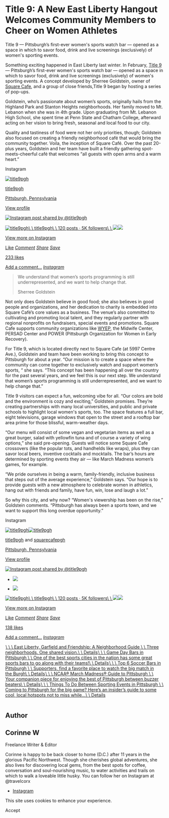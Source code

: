 # Title 9: A New East Liberty Hangout Welcomes Community Members to Cheer on Women Athletes

Title 9 — Pittsburgh’s first-ever women's sports watch bar — opened as a space in which to savor food, drink and live screenings (exclusively) of women's sporting events.

Something exciting happened in East Liberty last winter. In February, [Title 9](https://www.instagram.com/title9pgh/) — Pittsburgh’s first-ever women's sports watch bar — opened as a space in which to savor food, drink and live screenings (exclusively) of women's sporting events. A concept developed by Sherree Goldstein, owner of [Square Cafe](https://square-cafe.com/), and a group of close friends,Title 9 began by hosting a series of pop-ups.

Goldstein, who’s passionate about women’s sports, originally hails from the Highland Park and Stanton Heights neighborhoods. Her family moved to Mt. Lebanon when she was in 4th grade. Upon graduating from Mt. Lebanon High School, she spent time at Penn State and Chatham College, afterward acting on her vision to bring fresh, seasonal and local food to our city.

Quality and tastiness of food were not her only priorities, though; Goldstein also focused on creating a friendly neighborhood café that would bring the community together. Voila, the inception of Square Café. Over the past 20-plus years, Goldstein and her team have built a friendly gathering spot-meets-cheerful café that welcomes “all guests with open arms and a warm heart.”

Instagram

[![title9pgh](https://scontent.cdninstagram.com/v/t51.2885-19/469305221_7951938721575920_6516992483483824113_n.jpg?stp=dst-jpg_s150x150_tt6&efg=eyJ2ZW5jb2RlX3RhZyI6InByb2ZpbGVfcGljLmRqYW5nby4xMDgwLmMyIn0&_nc_ht=scontent.cdninstagram.com&_nc_cat=108&_nc_oc=Q6cZ2QHPYGSW28705BhgRd6lPcTuPR4Yj0UOhuHAeJnsBZJoIalvbJE2Be63181lHz_e4bA&_nc_ohc=CHTVpF5bC3UQ7kNvwE8kACx&_nc_gid=_1l9-kNG0cDhwhAhdsExjg&edm=APs17CUBAAAA&ccb=7-5&oh=00_Affo6V1JbBdI4zJc3Lg3mZVV47_pE9o8JHIJ3PG-HH6vlA&oe=68EAF758&_nc_sid=10d13b)](https://www.instagram.com/title9pgh/?utm_source=ig_embed&ig_rid=d3ed7ef0-1f15-48a8-b0b5-9c1cab9f1037)

[title9pgh](https://www.instagram.com/title9pgh/?utm_source=ig_embed&ig_rid=d3ed7ef0-1f15-48a8-b0b5-9c1cab9f1037)

[Pittsburgh, Pennsylvania](https://www.instagram.com/explore/locations/213470852/pittsburgh-pennsylvania/?utm_source=ig_embed&ig_rid=d3ed7ef0-1f15-48a8-b0b5-9c1cab9f1037)

[View profile](https://www.instagram.com/title9pgh/?utm_source=ig_embed&ig_rid=d3ed7ef0-1f15-48a8-b0b5-9c1cab9f1037)

[![Instagram post shared by @title9pgh](https://scontent.cdninstagram.com/v/t51.2885-15/487238957_17874306780305167_364969895763390536_n.jpg?stp=dst-jpg_e35_s1080x1080_sh0.08_tt6&_nc_ht=scontent.cdninstagram.com&_nc_cat=107&_nc_oc=Q6cZ2QHPYGSW28705BhgRd6lPcTuPR4Yj0UOhuHAeJnsBZJoIalvbJE2Be63181lHz_e4bA&_nc_ohc=ftRuTUqztf8Q7kNvwFjrVeD&_nc_gid=_1l9-kNG0cDhwhAhdsExjg&edm=APs17CUBAAAA&ccb=7-5&oh=00_AfcB_cdLW66eMqnVSrXjkaCsY1x1h6XhCtSf-8SQy3JzUg&oe=68EB0528&_nc_sid=10d13b)](https://www.instagram.com/p/DH08ws5RZmy/?utm_source=ig_embed&ig_rid=d3ed7ef0-1f15-48a8-b0b5-9c1cab9f1037)

[![title9pgh](https://scontent.cdninstagram.com/v/t51.2885-19/469305221_7951938721575920_6516992483483824113_n.jpg?stp=dst-jpg_s150x150_tt6&efg=eyJ2ZW5jb2RlX3RhZyI6InByb2ZpbGVfcGljLmRqYW5nby4xMDgwLmMyIn0&_nc_ht=scontent.cdninstagram.com&_nc_cat=108&_nc_oc=Q6cZ2QHPYGSW28705BhgRd6lPcTuPR4Yj0UOhuHAeJnsBZJoIalvbJE2Be63181lHz_e4bA&_nc_ohc=CHTVpF5bC3UQ7kNvwE8kACx&_nc_gid=_1l9-kNG0cDhwhAhdsExjg&edm=APs17CUBAAAA&ccb=7-5&oh=00_Affo6V1JbBdI4zJc3Lg3mZVV47_pE9o8JHIJ3PG-HH6vlA&oe=68EAF758&_nc_sid=10d13b)\\
\\
title9pgh\\
\\
120 posts · 5K followers\\
\\
![](https://scontent.cdninstagram.com/v/t51.2885-15/557827121_17896359393305167_2934613876014469646_n.jpg?stp=c0.135.1080.1080a_dst-jpg_e35_s240x240_tt6&efg=eyJ2ZW5jb2RlX3RhZyI6ImltYWdlX3VybGdlbi4xMDgweDEzNTAuc2RyLmY4Mjc4Ny5kZWZhdWx0X2ltYWdlLmMyIn0&_nc_ht=scontent.cdninstagram.com&_nc_cat=107&_nc_oc=Q6cZ2QHPYGSW28705BhgRd6lPcTuPR4Yj0UOhuHAeJnsBZJoIalvbJE2Be63181lHz_e4bA&_nc_ohc=6D19tmH1PQ8Q7kNvwE8tFq7&_nc_gid=_1l9-kNG0cDhwhAhdsExjg&edm=APs17CUBAAAA&ccb=7-5&oh=00_AfcOQC6qzXco112PczOqYM93YBvBXYRVtY8z7qZu1mcw3g&oe=68EB1773&_nc_sid=10d13b)![](https://scontent.cdninstagram.com/v/t51.2885-15/541444814_17893333731305167_1237705162852860232_n.jpg?stp=c0.168.1350.1350a_dst-jpg_e35_s240x240_tt6&efg=eyJ2ZW5jb2RlX3RhZyI6ImltYWdlX3VybGdlbi4xMzUweDE2ODcuc2RyLmY4Mjc4Ny5kZWZhdWx0X2ltYWdlLmMyIn0&_nc_ht=scontent.cdninstagram.com&_nc_cat=107&_nc_oc=Q6cZ2QHPYGSW28705BhgRd6lPcTuPR4Yj0UOhuHAeJnsBZJoIalvbJE2Be63181lHz_e4bA&_nc_ohc=UD27lF0TdlQQ7kNvwHLK6Zl&_nc_gid=_1l9-kNG0cDhwhAhdsExjg&edm=APs17CUBAAAA&ccb=7-5&oh=00_AfddnOVXi3wf42y7h44FqN7jspt8O0fnZUf0YtTuyByYAg&oe=68EAF66E&_nc_sid=10d13b)](https://www.instagram.com/title9pgh/?utm_source=ig_embed&ig_rid=d3ed7ef0-1f15-48a8-b0b5-9c1cab9f1037)

[View more on Instagram](https://www.instagram.com/title9pgh/?utm_source=ig_embed&ig_rid=d3ed7ef0-1f15-48a8-b0b5-9c1cab9f1037)

[Like](https://www.instagram.com/p/DH08ws5RZmy/?utm_source=ig_embed&ig_rid=d3ed7ef0-1f15-48a8-b0b5-9c1cab9f1037) [_Comment_](https://www.instagram.com/p/DH08ws5RZmy/?utm_source=ig_embed&ig_rid=d3ed7ef0-1f15-48a8-b0b5-9c1cab9f1037) [_Share_](https://www.instagram.com/p/DH08ws5RZmy/?utm_source=ig_embed&ig_rid=d3ed7ef0-1f15-48a8-b0b5-9c1cab9f1037) [_Save_](https://www.instagram.com/p/DH08ws5RZmy/?utm_source=ig_embed&ig_rid=d3ed7ef0-1f15-48a8-b0b5-9c1cab9f1037)

[233 likes](https://www.instagram.com/p/DH08ws5RZmy/?utm_source=ig_embed&ig_rid=d3ed7ef0-1f15-48a8-b0b5-9c1cab9f1037)

[Add a comment...](https://www.instagram.com/p/DH08ws5RZmy/?utm_source=ig_embed&ig_rid=d3ed7ef0-1f15-48a8-b0b5-9c1cab9f1037) [_Instagram_](https://www.instagram.com/p/DH08ws5RZmy/?utm_source=ig_embed&ig_rid=d3ed7ef0-1f15-48a8-b0b5-9c1cab9f1037)

> We understand that women’s sports programming is still underrepresented, and we want to help change that.
>
> Sherree Goldstein

Not only does Goldstein believe in good food; she also believes in good people and organizations, and her dedication to charity is embedded into Square Café’s core values as a business. The venue’s also committed to cultivating and promoting local talent, and they regularly partner with regional nonprofits on fundraisers, special events and promotions. Square Cafe supports community organizations like [WYEP](https://www.wyep.org/), the Midwife Center, PERSAD Center and POWER (Pittsburgh Organization for Women in Early Recovery).

For Title 9, which is located directly next to Square Cafe (at 5997 Centre Ave.), Goldstein and team have been working to bring this concept to Pittsburgh for about a year. “Our mission is to create a space where the community can come together to exclusively watch and support women’s sports, “ she says. “This concept has been happening all over the country for the past several years, and we feel this is our next step. We understand that women’s sports programming is still underrepresented, and we want to help change that.”

Title 9 visitors can expect a fun, welcoming vibe for all. “Our colors are bold and the environment is cozy and exciting,” Goldstein promises. They’re creating partnerships with many local universities, and public and private schools to highlight local women's sports, too. The space features a full bar, eight televisions, garage windows that open to the street and a rooftop bar area prime for those blissful, warm-weather days.

“Our menu will consist of some vegan and vegetarian items as well as a great burger, salad with yellowfin tuna and of course a variety of wing options,” she said pre-opening. Guests will notice some Square Cafe crossovers (like the popular tots, and handhelds like wraps), plus they can savor local beers, inventive cocktails and mocktails. The bar’s hours are determined by sporting events they air — like March Madness women’s games, for example.

“We pride ourselves in being a warm, family-friendly, inclusive business that steps out of the average experience,” Goldstein says. “Our hope is to provide guests with a new atmosphere to celebrate women in athletics, hang out with friends and family, have fun, win, lose and laugh a lot.”

So why this city, and why now? “Women's viewership has been on the rise,” Goldstein comments. “Pittsburgh has always been a sports town, and we want to support this long overdue opportunity.”

Instagram

[![title9pgh](https://scontent.cdninstagram.com/v/t51.2885-19/117625509_749921635839807_2935554984596009987_n.jpg?stp=dst-jpg_s150x150_tt6&efg=eyJ2ZW5jb2RlX3RhZyI6InByb2ZpbGVfcGljLmRqYW5nby4xMDgwLmMyIn0&_nc_ht=scontent.cdninstagram.com&_nc_cat=103&_nc_oc=Q6cZ2QFf7HKS5olW-GO4-UchtLO3MOcx2jqEXrwy-4oiBrHnyruIbkDRX_VtX8qJ9IbKBfY&_nc_ohc=uCxEdJP64YEQ7kNvwFZFIAb&_nc_gid=u_uSwF5d-_FZ0bHPEdlKZQ&edm=APs17CUBAAAA&ccb=7-5&oh=00_AfdKOTJh_ezp5jxcH-tVLddNYKBeIiWSSyvEg-na2yiOKw&oe=68EB230F&_nc_sid=10d13b)](https://www.instagram.com/squarecafepgh/?utm_source=ig_embed&ig_rid=22bd8157-8ac1-44ac-8df4-4ef2b2dae4a3)[![title9pgh](https://scontent.cdninstagram.com/v/t51.2885-19/469305221_7951938721575920_6516992483483824113_n.jpg?stp=dst-jpg_s150x150_tt6&efg=eyJ2ZW5jb2RlX3RhZyI6InByb2ZpbGVfcGljLmRqYW5nby4xMDgwLmMyIn0&_nc_ht=scontent.cdninstagram.com&_nc_cat=108&_nc_oc=Q6cZ2QFf7HKS5olW-GO4-UchtLO3MOcx2jqEXrwy-4oiBrHnyruIbkDRX_VtX8qJ9IbKBfY&_nc_ohc=CHTVpF5bC3UQ7kNvwE8kACx&_nc_gid=u_uSwF5d-_FZ0bHPEdlKZQ&edm=APs17CUBAAAA&ccb=7-5&oh=00_AfepjlggIgu4mBNGjdTR_v-O0JPKCgNLGiQaWYLENz0Ckg&oe=68EAF758&_nc_sid=10d13b)](https://www.instagram.com/title9pgh/?utm_source=ig_embed&ig_rid=22bd8157-8ac1-44ac-8df4-4ef2b2dae4a3)

[title9pgh](https://www.instagram.com/title9pgh/?utm_source=ig_embed&ig_rid=22bd8157-8ac1-44ac-8df4-4ef2b2dae4a3) and [squarecafepgh](https://www.instagram.com/squarecafepgh/?utm_source=ig_embed&ig_rid=22bd8157-8ac1-44ac-8df4-4ef2b2dae4a3)

[Pittsburgh, Pennsylvania](https://www.instagram.com/explore/locations/213470852/pittsburgh-pennsylvania/?utm_source=ig_embed&ig_rid=22bd8157-8ac1-44ac-8df4-4ef2b2dae4a3)

[View profile](https://www.instagram.com/title9pgh/?utm_source=ig_embed&ig_rid=22bd8157-8ac1-44ac-8df4-4ef2b2dae4a3)

[![Instagram post shared by @title9pgh](https://scontent.cdninstagram.com/v/t51.2885-15/486846501_17874067662305167_6447301464311953071_n.jpg?stp=dst-jpg_e35_p1080x1080_sh0.08_tt6&_nc_ht=scontent.cdninstagram.com&_nc_cat=107&_nc_oc=Q6cZ2QFf7HKS5olW-GO4-UchtLO3MOcx2jqEXrwy-4oiBrHnyruIbkDRX_VtX8qJ9IbKBfY&_nc_ohc=1h5OrnOblZEQ7kNvwE9-pBG&_nc_gid=u_uSwF5d-_FZ0bHPEdlKZQ&edm=APs17CUBAAAA&ccb=7-5&oh=00_AffiSeKaYS0iSlK6H8ACak1zZU8D0UEY_WrGJcigFthZ5Q&oe=68EB03B8&_nc_sid=10d13b)](https://www.instagram.com/p/DHwB9AXxb7A/?utm_source=ig_embed&ig_rid=22bd8157-8ac1-44ac-8df4-4ef2b2dae4a3)

- ![](https://scontent.cdninstagram.com/v/t51.2885-15/486846501_17874067662305167_6447301464311953071_n.jpg?stp=dst-jpg_e35_p1080x1080_sh0.08_tt6&_nc_ht=scontent.cdninstagram.com&_nc_cat=107&_nc_oc=Q6cZ2QFf7HKS5olW-GO4-UchtLO3MOcx2jqEXrwy-4oiBrHnyruIbkDRX_VtX8qJ9IbKBfY&_nc_ohc=1h5OrnOblZEQ7kNvwE9-pBG&_nc_gid=u_uSwF5d-_FZ0bHPEdlKZQ&edm=APs17CUBAAAA&ccb=7-5&oh=00_AffiSeKaYS0iSlK6H8ACak1zZU8D0UEY_WrGJcigFthZ5Q&oe=68EB03B8&_nc_sid=10d13b)

- ![](https://scontent.cdninstagram.com/v/t51.2885-15/487062912_17874067671305167_7949479588629521876_n.jpg?stp=dst-jpg_e35_p1080x1080_sh0.08_tt6&_nc_ht=scontent.cdninstagram.com&_nc_cat=107&_nc_oc=Q6cZ2QFf7HKS5olW-GO4-UchtLO3MOcx2jqEXrwy-4oiBrHnyruIbkDRX_VtX8qJ9IbKBfY&_nc_ohc=Tkc1CCLuucwQ7kNvwHnX6Vy&_nc_gid=u_uSwF5d-_FZ0bHPEdlKZQ&edm=APs17CUBAAAA&ccb=7-5&oh=00_Afdf7rvB7cbtIE71ahLDKslpSN8zs-gdu2PrjqWJaMS9xg&oe=68EB22CB&_nc_sid=10d13b)


[![title9pgh](https://scontent.cdninstagram.com/v/t51.2885-19/469305221_7951938721575920_6516992483483824113_n.jpg?stp=dst-jpg_s150x150_tt6&efg=eyJ2ZW5jb2RlX3RhZyI6InByb2ZpbGVfcGljLmRqYW5nby4xMDgwLmMyIn0&_nc_ht=scontent.cdninstagram.com&_nc_cat=108&_nc_oc=Q6cZ2QFf7HKS5olW-GO4-UchtLO3MOcx2jqEXrwy-4oiBrHnyruIbkDRX_VtX8qJ9IbKBfY&_nc_ohc=CHTVpF5bC3UQ7kNvwE8kACx&_nc_gid=u_uSwF5d-_FZ0bHPEdlKZQ&edm=APs17CUBAAAA&ccb=7-5&oh=00_AfepjlggIgu4mBNGjdTR_v-O0JPKCgNLGiQaWYLENz0Ckg&oe=68EAF758&_nc_sid=10d13b)\\
\\
title9pgh\\
\\
120 posts · 5K followers\\
\\
![](https://scontent.cdninstagram.com/v/t51.2885-15/557827121_17896359393305167_2934613876014469646_n.jpg?stp=c0.135.1080.1080a_dst-jpg_e35_s240x240_tt6&efg=eyJ2ZW5jb2RlX3RhZyI6ImltYWdlX3VybGdlbi4xMDgweDEzNTAuc2RyLmY4Mjc4Ny5kZWZhdWx0X2ltYWdlLmMyIn0&_nc_ht=scontent.cdninstagram.com&_nc_cat=107&_nc_oc=Q6cZ2QFf7HKS5olW-GO4-UchtLO3MOcx2jqEXrwy-4oiBrHnyruIbkDRX_VtX8qJ9IbKBfY&_nc_ohc=6D19tmH1PQ8Q7kNvwE8tFq7&_nc_gid=u_uSwF5d-_FZ0bHPEdlKZQ&edm=APs17CUBAAAA&ccb=7-5&oh=00_AfduqmNevxUiA8Lfx-_ODic4qi1cG1x4dU7VCYOpEfUCxQ&oe=68EB1773&_nc_sid=10d13b)![](https://scontent.cdninstagram.com/v/t51.2885-15/541444814_17893333731305167_1237705162852860232_n.jpg?stp=c0.168.1350.1350a_dst-jpg_e35_s240x240_tt6&efg=eyJ2ZW5jb2RlX3RhZyI6ImltYWdlX3VybGdlbi4xMzUweDE2ODcuc2RyLmY4Mjc4Ny5kZWZhdWx0X2ltYWdlLmMyIn0&_nc_ht=scontent.cdninstagram.com&_nc_cat=107&_nc_oc=Q6cZ2QFf7HKS5olW-GO4-UchtLO3MOcx2jqEXrwy-4oiBrHnyruIbkDRX_VtX8qJ9IbKBfY&_nc_ohc=UD27lF0TdlQQ7kNvwHLK6Zl&_nc_gid=u_uSwF5d-_FZ0bHPEdlKZQ&edm=APs17CUBAAAA&ccb=7-5&oh=00_AfcVFfQri8h4L0nJJYDvWigmzqTm56ThZdAom5nfDDNLbA&oe=68EAF66E&_nc_sid=10d13b)](https://www.instagram.com/title9pgh/?utm_source=ig_embed&ig_rid=22bd8157-8ac1-44ac-8df4-4ef2b2dae4a3)

[View more on Instagram](https://www.instagram.com/title9pgh/?utm_source=ig_embed&ig_rid=22bd8157-8ac1-44ac-8df4-4ef2b2dae4a3)

[Like](https://www.instagram.com/p/DHwB9AXxb7A/?utm_source=ig_embed&ig_rid=22bd8157-8ac1-44ac-8df4-4ef2b2dae4a3) [_Comment_](https://www.instagram.com/p/DHwB9AXxb7A/?utm_source=ig_embed&ig_rid=22bd8157-8ac1-44ac-8df4-4ef2b2dae4a3) [_Share_](https://www.instagram.com/p/DHwB9AXxb7A/?utm_source=ig_embed&ig_rid=22bd8157-8ac1-44ac-8df4-4ef2b2dae4a3) [_Save_](https://www.instagram.com/p/DHwB9AXxb7A/?utm_source=ig_embed&ig_rid=22bd8157-8ac1-44ac-8df4-4ef2b2dae4a3)

[138 likes](https://www.instagram.com/p/DHwB9AXxb7A/?utm_source=ig_embed&ig_rid=22bd8157-8ac1-44ac-8df4-4ef2b2dae4a3)

[Add a comment...](https://www.instagram.com/p/DHwB9AXxb7A/?utm_source=ig_embed&ig_rid=22bd8157-8ac1-44ac-8df4-4ef2b2dae4a3) [_Instagram_](https://www.instagram.com/p/DHwB9AXxb7A/?utm_source=ig_embed&ig_rid=22bd8157-8ac1-44ac-8df4-4ef2b2dae4a3)

[![](data:image/svg+xml;charset=utf-8,%3Csvg%20xmlns%3D%27http%3A%2F%2Fwww.w3.org%2F2000%2Fsvg%27%20width%3D%271%27%20height%3D%271%27%20style%3D%27background%3Atransparent%27%2F%3E)\\
\\
\\
East Liberty, Garfield and Friendship: A Neighborhood Guide \\
\\
Three neighborhoods. One shared vision.\\
\\
Details](https://www.visitpittsburgh.com/blog/east-liberty-garfield-and-friendship-neighborhood-guide/)[![](data:image/svg+xml;charset=utf-8,%3Csvg%20xmlns%3D%27http%3A%2F%2Fwww.w3.org%2F2000%2Fsvg%27%20width%3D%271%27%20height%3D%271%27%20style%3D%27background%3Atransparent%27%2F%3E)\\
\\
\\
Game Day Bars in Pittsburgh \\
\\
One of the best sports cities in the nation has some great sports bars to go along with their teams!\\
\\
Details](https://www.visitpittsburgh.com/blog/best-game-day-bars-in-pittsburgh/)[![](data:image/svg+xml;charset=utf-8,%3Csvg%20xmlns%3D%27http%3A%2F%2Fwww.w3.org%2F2000%2Fsvg%27%20width%3D%271%27%20height%3D%271%27%20style%3D%27background%3Atransparent%27%2F%3E)\\
\\
\\
Top 6 Soccer Bars in Pittsburgh \\
\\
Supporters, find a favorite place to watch the big match in the Burgh\\
\\
Details](https://www.visitpittsburgh.com/blog/where-to-watch-soccer-in-pittsburgh/)[![March Madness Pittsburgh 2024 held at PPG Paints Arena for NCAA Men's Basketball](data:image/svg+xml;charset=utf-8,%3Csvg%20xmlns%3D%27http%3A%2F%2Fwww.w3.org%2F2000%2Fsvg%27%20width%3D%271%27%20height%3D%271%27%20style%3D%27background%3Atransparent%27%2F%3E)\\
\\
\\
NCAA® March Madness® Guide to Pittsburgh \\
\\
Your companion piece for enjoying the best of Pittsburgh between buzzer beaters\\
\\
Details](https://www.visitpittsburgh.com/blog/college-hoops-pittsburgh-madness/)[![](data:image/svg+xml;charset=utf-8,%3Csvg%20xmlns%3D%27http%3A%2F%2Fwww.w3.org%2F2000%2Fsvg%27%20width%3D%271%27%20height%3D%271%27%20style%3D%27background%3Atransparent%27%2F%3E)\\
\\
\\
Things To Do Between Sporting Events in Pittsburgh \\
\\
Coming to Pittsburgh for the big game? Here’s an insider’s guide to some cool, local hotspots not to miss while…\\
\\
Details](https://www.visitpittsburgh.com/blog/what-to-do-between-games/)

![Corinne W](data:image/svg+xml;charset=utf-8,%3Csvg%20xmlns%3D%27http%3A%2F%2Fwww.w3.org%2F2000%2Fsvg%27%20width%3D%271%27%20height%3D%271%27%20style%3D%27background%3Atransparent%27%2F%3E)

## Author

## Corinne W

Freelance Writer & Editor

Corinne is happy to be back closer to home (D.C.) after 11 years in the glorious Pacific Northwest. Though she cherishes global adventures, she also lives for discovering local gems, from the best spots for coffee, conversation and soul-nourishing music, to water activities and trails on which to walk a loveable little husky. You can follow her on Instagram at @travelcorx

- [Instagram](https://www.instagram.com/travelcorx/)

This site uses cookies to enhance your experience.



Accept
